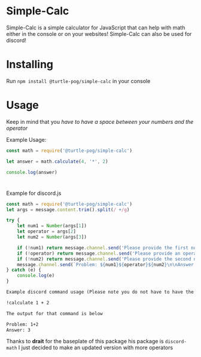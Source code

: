 # Simple-Calc
Simple-Calc is a simple calculator for JavaScript that can help with math either in the console or on your websites! Simple-Calc can also be used for discord!

# Installing
Run ```npm install @turtle-pog/simple-calc``` in your console

# Usage
Keep in mind that you _have to have a space between your numbers and the operator_

Example Usage:

```javascript
const math = require('@turtle-pog/simple-calc')

let answer = math.calculate(4, '*', 2)

console.log(answer)
```

#
Example for discord.js
```javascript
const math = require('@turtle-pog/simple-calc')
let args = message.content.trim().split(/ +/g)

try {
    let num1 = Number(args[1])
    let operator = args[2]
    let num2 = Number(args[3])

    if (!num1) return message.channel.send('Please provide the first number!')
    if (!operator) return message.channel.send('Please provide an operator! Example: (+ - * / ^ %)')
    if (!num2) return message.channel.send('Please provide the second number!')
    message.channel.send(`Problem: ${num1}${operator}${num2}\n\nAnswer: ${math.calculate(num1, operator, num2)}`)
} catch (e) {
    console.log(e)
}
```
```txt
Example discord command usage (Please note you do not have to have the same prefix and command name as me)

!calculate 1 + 2

The output for that command is below

Problem: 1+2
Answer: 3
```

Thanks to **drait** for the baseplate of this package his package is `discord-math` I just decided to make an updated version with more operators
